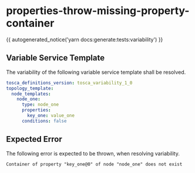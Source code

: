 # properties-throw-missing-property-container

{{ autogenerated_notice('yarn docs:generate:tests:variability') }}


## Variable Service Template

The variability of the following variable service template shall be resolved.

```yaml linenums="1"
tosca_definitions_version: tosca_variability_1_0
topology_template:
  node_templates:
    node_one:
      type: node_one
      properties:
        key_one: value_one
      conditions: false
```





## Expected Error

The following error is expected to be thrown, when resolving variability.

```text linenums="1"
Container of property "key_one@0" of node "node_one" does not exist
```
